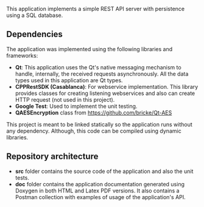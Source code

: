 
This application implements a simple REST API server with persistence using a SQL database.

## Dependencies
The application was implemented using the following libraries and frameworks:
  * **Qt**: This application uses the Qt's native messaging mechanism to handle, internally, the received requests asynchronously. All the data types used in this application are Qt types.
  * **CPPRestSDK (Casablanca)**: For webservice implementation. This library provides classes for creating listening webservices and also can create HTTP request (not used in this project).
  * **Google Test**: Used to implement the unit testing.
  * **QAESEncryption** class from https://github.com/bricke/Qt-AES
  
This project is meant to be linked statically so the application runs without any dependency. Although, this code can be compiled using dynamic libraries.

## Repository architecture

  * **src** folder contains the source code of the application and also the unit tests.
  * **doc** folder contains the application documentation generated using Doxygen in both HTML and Latex PDF versions. It also contains a Postman collection with examples of usage of the application's API.
